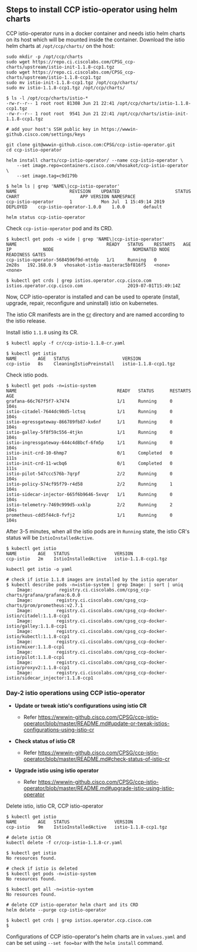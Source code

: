 ## Steps to install CCP istio-operator using helm charts

CCP istio-operator runs in a docker container and needs istio helm charts on its host which will be mounted inside the container. Download the istio helm charts at `/opt/ccp/charts/` on the host:

```
sudo mkdir -p /opt/ccp/charts
sudo wget https://repo.ci.ciscolabs.com/CPSG_ccp-charts/upstream/istio-init-1.1.8-ccp1.tgz
sudo wget https://repo.ci.ciscolabs.com/CPSG_ccp-charts/upstream/istio-1.1.8-ccp1.tgz
sudo mv istio-init-1.1.8-ccp1.tgz /opt/ccp/charts/
sudo mv istio-1.1.8-ccp1.tgz /opt/ccp/charts/

$ ls -l /opt/ccp/charts/istio-*
-rw-r--r-- 1 root root 81308 Jun 21 22:41 /opt/ccp/charts/istio-1.1.8-ccp1.tgz
-rw-r--r-- 1 root root  9541 Jun 21 22:41 /opt/ccp/charts/istio-init-1.1.8-ccp1.tgz
```

```
# add your host's SSH public key in https://wwwin-github.cisco.com/settings/keys

git clone git@wwwin-github.cisco.com:CPSG/ccp-istio-operator.git
cd ccp-istio-operator

helm install charts/ccp-istio-operator/ --name ccp-istio-operator \
    --set image.repo=containers.cisco.com/vhosakot/ccp-istio-operator \
    --set image.tag=c9d179b

$ helm ls | grep 'NAME\|ccp-istio-operator'
NAME                	REVISION	UPDATED                 	STATUS  	CHART                     	APP VERSION	NAMESPACE
ccp-istio-operator  	1       	Mon Jul  1 15:49:14 2019	DEPLOYED	ccp-istio-operator-1.0.0  	1.0.0      	default  

helm status ccp-istio-operator
```

Check `ccp-istio-operator` pod and its CRD.

```
$ kubectl get pods -o wide | grep 'NAME\|ccp-istio-operator'
NAME                                  READY   STATUS    RESTARTS   AGE     IP            NODE                              NOMINATED NODE   READINESS GATES
ccp-istio-operator-5684596f9d-mttdp   1/1     Running   0          2m28s   192.168.0.9   vhosakot-istio-masterac5bf816f5   <none>           <none>

$ kubectl get crds | grep istios.operator.ccp.cisco.com
istios.operator.ccp.cisco.com                 2019-07-01T15:49:14Z

```

Now, CCP istio-operator is installed and can be used to operate (install, upgrade, repair, reconfigure and uninstall) istio on kubernetes.

The istio CR manifests are in the [cr](https://wwwin-github.cisco.com/CPSG/ccp-istio-operator/tree/master/cr) directory and are named according to the istio release.

Install istio `1.1.8` using its CR.

```
$ kubectl apply -f cr/ccp-istio-1.1.8-cr.yaml 

$ kubectl get istio
NAME        AGE   STATUS                    VERSION
ccp-istio   8s    CleaningIstioPreinstall   istio-1.1.8-ccp1.tgz

```

Check istio pods.

```
$ kubectl get pods -n=istio-system
NAME                                      READY   STATUS      RESTARTS   AGE
grafana-66c767f5f7-k7474                  1/1     Running     0          104s
istio-citadel-7644dc98d5-lctsq            1/1     Running     0          104s
istio-egressgateway-866789fb87-kx6nf      1/1     Running     0          104s
istio-galley-5f8f59c556-4tjkn             1/1     Running     0          104s
istio-ingressgateway-644c4d8bcf-6fm5p     1/1     Running     0          104s
istio-init-crd-10-6hmp7                   0/1     Completed   0          111s
istio-init-crd-11-wcbq6                   0/1     Completed   0          111s
istio-pilot-547ccc576b-7qrpf              2/2     Running     0          104s
istio-policy-574cf95f79-r4d58             2/2     Running     1          104s
istio-sidecar-injector-665f6b9646-5xvqr   1/1     Running     0          104s
istio-telemetry-7469c999d5-xxklp          2/2     Running     2          104s
prometheus-cdd5f44c8-fvfj2                1/1     Running     0          104s
```

After 3-5 minutes, when all the istio pods are in `Running` state, the istio CR's status will be `IstioInstalledActive`.

```
$ kubectl get istio
NAME        AGE   STATUS                 VERSION
ccp-istio   2m    IstioInstalledActive   istio-1.1.8-ccp1.tgz

kubectl get istio -o yaml

# check if istio 1.1.8 images are installed by the istio operator
$ kubectl describe pods -n=istio-system | grep Image: | sort | uniq
    Image:          registry.ci.ciscolabs.com/cpsg_ccp-charts/grafana/grafana:6.0.0
    Image:         registry.ci.ciscolabs.com/cpsg_ccp-charts/prom/prometheus:v2.7.1
    Image:         registry.ci.ciscolabs.com/cpsg_ccp-docker-istio/citadel:1.1.8-ccp1
    Image:         registry.ci.ciscolabs.com/cpsg_ccp-docker-istio/galley:1.1.8-ccp1
    Image:         registry.ci.ciscolabs.com/cpsg_ccp-docker-istio/kubectl:1.1.8-ccp1
    Image:         registry.ci.ciscolabs.com/cpsg_ccp-docker-istio/mixer:1.1.8-ccp1
    Image:         registry.ci.ciscolabs.com/cpsg_ccp-docker-istio/pilot:1.1.8-ccp1
    Image:         registry.ci.ciscolabs.com/cpsg_ccp-docker-istio/proxyv2:1.1.8-ccp1
    Image:         registry.ci.ciscolabs.com/cpsg_ccp-docker-istio/sidecar_injector:1.1.8-ccp1
```

### Day-2 istio operations using CCP istio-operator

* **Update or tweak istio's configurations using istio CR**
    * Refer https://wwwin-github.cisco.com/CPSG/ccp-istio-operator/blob/master/README.md#update-or-tweak-istios-configurations-using-istio-cr

* **Check status of istio CR**
    * Refer https://wwwin-github.cisco.com/CPSG/ccp-istio-operator/blob/master/README.md#check-status-of-istio-cr

* **Upgrade istio using istio operator**
    * Refer https://wwwin-github.cisco.com/CPSG/ccp-istio-operator/blob/master/README.md#upgrade-istio-using-istio-operator

Delete istio, istio CR, CCP istio-operator

```
$ kubectl get istio
NAME        AGE   STATUS                 VERSION
ccp-istio   9m    IstioInstalledActive   istio-1.1.8-ccp1.tgz

# delete istio CR
kubectl delete -f cr/ccp-istio-1.1.8-cr.yaml 

$ kubectl get istio
No resources found.

# check if istio is deleted
$ kubectl get pods -n=istio-system
No resources found.

$ kubectl get all -n=istio-system
No resources found.

# delete CCP istio-operator helm chart and its CRD
helm delete --purge ccp-istio-operator

$ kubectl get crds | grep istios.operator.ccp.cisco.com
$
```

Configurations of CCP istio-operator's helm charts are in `values.yaml` and can be set using `--set foo=bar` with the `helm install` command.
